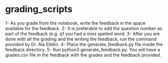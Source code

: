 # grading_scripts

1- As you grade from the notebook, write the feedback in the space available for the feedback. 
2- It is preferable to add the question number as part of the feedback (e.g. q1 you had a miss spelled word. 
3- After you are done with all the grading and the writing the feedback, run the command provided by Dr. Ala Elldiin.
4- Place the generate_feedback.py file inside the feedback directory. 
5- Run python3  generate_feedback.py. 
You will have a grades.csv file in the feedback with the grades and the feedback provided.
